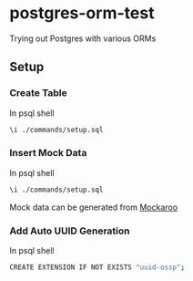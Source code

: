 # postgres-orm-test
 Trying out Postgres with various ORMs

## Setup

### Create Table

In psql shell

```bash
\i ./commands/setup.sql
```

### Insert Mock Data

In psql shell

```bash
\i ./commands/setup.sql
```

Mock data can be generated from [Mockaroo](https://www.mockaroo.com/)

### Add Auto UUID Generation

In psql shell

```bash
CREATE EXTENSION IF NOT EXISTS "uuid-ossp";
```